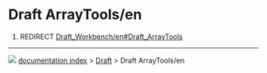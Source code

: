 # Draft ArrayTools/en
1.  REDIRECT [Draft_Workbench/en#Draft_ArrayTools](Draft_Workbench/en#Draft_ArrayTools.md)



---
![](images/Button_right.svg) [documentation index](../README.md) > [Draft](Draft_Workbench.md) > Draft ArrayTools/en
